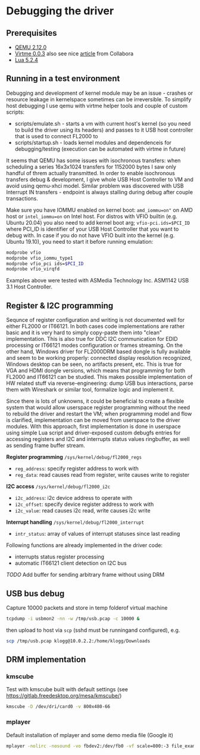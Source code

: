 # Debugging the driver

## Prerequisites
 * [QEMU 2.12.0](https://www.qemu.org/download/)
 * [Virtme 0.0.3](https://github.com/amluto/virtme) also see nice [article](https://www.collabora.com/news-and-blog/blog/2018/09/18/virtme-the-kernel-developers-best-friend/) from Collabora
 * [Lua 5.2.4](https://www.lua.org/download.html)

## Running in a test environment
Debugging and development of kernel module may be an issue - crashes or resource leakage in kernelspace sometimes can be irreversible. To simplify host debugging I use qemu with virtme helper tools and couple of custom scripts:
 * scripts/emulate.sh - starts a vm with current host's kernel (so you need to build the driver using its headers) and passes to it USB host controller that is used to connect FL2000 to
 * scripts/startup.sh - loads kernel modules and dependenceis for debugging/testing (execution can be automated with virtme in future)

It seems that QEMU has some issues with isochronous transfers: when scheduling a series 16x3x1024 transfers for 1152000 bytes I saw only handful of threm actually transmitted. In order to enable isochronous transfers debug & development, I give whole USB Host Controller to VM and avoid using qemu-xhci model. Similar problem was discovered with USB Interrupt IN transfers - endpoint is always stalling during debug after couple transactions.

Make sure you have IOMMU enabled on kernel boot: `amd_iommu=on"` on AMD host or `intel_iommu=on` on Intel host. For distros with VFIO builtin (e.g. Ubuntu 20.04) you also need to add kernel boot arg; `vfio-pci.ids=$PCI_ID` where PCI_ID is identifier of your USB Host Controller that you want to debug with. In case if you do not have VFIO built into the kernel (e.g. Ubuntu 19.10), you need to start it before running emulation:<br>
```bash
modprobe vfio
modprobe vfio_iommu_type1
modprobe vfio_pci ids=$PCI_ID
modprobe vfio_virqfd
```

Examples above were tested with ASMedia Technology Inc. ASM1142 USB 3.1 Host Controller.

## Register & I2C programming
Sequnce of register configuration and writing is not documented well for either FL2000 or IT66121. In both cases code implementations are rather basic and it is very hard to simply copy-paste them into "clean" implementation. This is also true for DDC I2C communication for EDID processing or IT66121 modes configuration or frames streaming. On the other hand, Windows driver for FL2000DRM based dongle is fully available and seem to be working properly: connected display resolution recognized, Windows desktop can be seen, no artifacts present, etc. This is true for VGA and HDMI dongle versions, which means that programming for both FL2000 and IT66121 can be studied. This makes possible implementation of HW related stuff via reverse-engineering: dump USB bus interactions, parse them with Wireshark or similar tool, formalize logic and implement it.

Since there is lots of unknowns, it could be beneficial to create a flexible system that would allow userspace register programming without the need to rebuild the driver and restart the VM; when programming model and flow is clarified, implementation can be moved from userspace to the driver modules. With this approach, first implementation is done in userspace using simple Lua script and driver-exposed custom debugfs entries for accessing registers and I2C and interrupts status values ringbuffer, as well as sending frame buffer stream.

**Register programming** `/sys/kernel/debug/fl2000_regs`
- `reg_address`: specify register address to work with
- `reg_data`: read causes read from register, write causes write to register

**I2C access** `/sys/kernel/debug/fl2000_i2c`
- `i2c_address`: i2c device address to operate with
- `i2c_offset`: specify device register address to work with
- `i2c_value`: read causes i2c read, write causes i2c write

**Interrupt handling** `/sys/kernel/debug/fl2000_interrupt`
- `intr_status`: array of values of interrupt statuses since last reading

Following functions are already implemented in the driver code:
* interrupts status register processing
* automatic IT66121 client detection on I2C bus

*TODO* Add buffer for sending arbitrary frame without using DRM

## USB bus debug
Capture 10000 packets and store in temp folderof virtual machine
```bash
tcpdump -i usbmon2 -nn -w /tmp/usb.pcap -c 10000 &
```
then upload to host via `scp` (sshd must be runningand configured), e.g.
```bash
scp /tmp/usb.pcap klogg@10.0.2.2:/home/klogg/Downloads
```

## DRM implementation

### kmscube
Test with kmscube built with default settings (see https://gitlab.freedesktop.org/mesa/kmscube/)
```bash
kmscube -D /dev/dri/card0 -v 800x480-66
```

### mplayer
Default installation of mplayer and some demo media file (Google it)
```bash
mplayer -nolirc -nosound -vo fbdev2:/dev/fb0 -vf scale=800:-3 file_example_MP4_640_3MG.mp4
```
